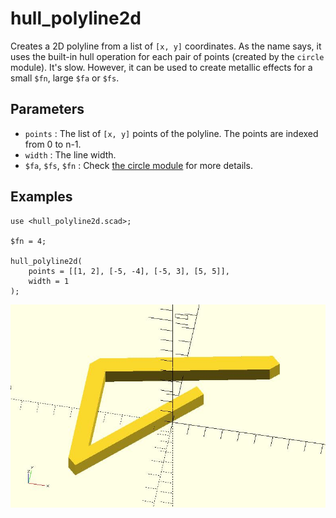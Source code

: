 # hull_polyline2d

Creates a 2D polyline from a list of `[x, y]` coordinates. As the name says, it uses the built-in hull operation for each pair of points (created by the `circle` module). It's slow. However, it can be used to create metallic effects for a small `$fn`, large `$fa` or `$fs`.

## Parameters

- `points` : The list of `[x, y]` points of the polyline. The points are indexed from 0 to n-1.
- `width` : The line width.
- `$fa`, `$fs`, `$fn` : Check [the circle module](https://en.wikibooks.org/wiki/OpenSCAD_User_Manual/Using_the_2D_Subsystem#circle) for more details.

## Examples

	use <hull_polyline2d.scad>;
	
	$fn = 4;
	
	hull_polyline2d(
	    points = [[1, 2], [-5, -4], [-5, 3], [5, 5]], 
	    width = 1
	);

![hull_polyline3d](images/lib-hull_polyline2d-1.JPG)